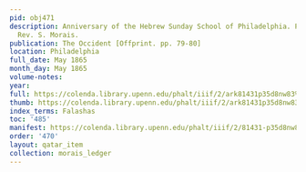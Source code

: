 ```yaml
---
pid: obj471
description: Anniversary of the Hebrew Sunday School of Philadelphia. Prayer by the
  Rev. S. Morais.
publication: The Occident [Offprint. pp. 79-80]
location: Philadelphia
full_date: May 1865
month_day: May 1865
volume-notes:
year:
full: https://colenda.library.upenn.edu/phalt/iiif/2/ark81431p35d8nw83%2FSHA256E-s3250448--7407c38356a26aa882342b1afeb580108ee28a4e825852747d9c94c339b62dc3.jpeg/full/3500,/0/default.jpg
thumb: https://colenda.library.upenn.edu/phalt/iiif/2/ark81431p35d8nw83%2FSHA256E-s3250448--7407c38356a26aa882342b1afeb580108ee28a4e825852747d9c94c339b62dc3.jpeg/full/!200,200/0/default.jpg
index_terms: Falashas
toc: '485'
manifest: https://colenda.library.upenn.edu/phalt/iiif/2/81431-p35d8nw83/manifest
order: '470'
layout: qatar_item
collection: morais_ledger
---
```

